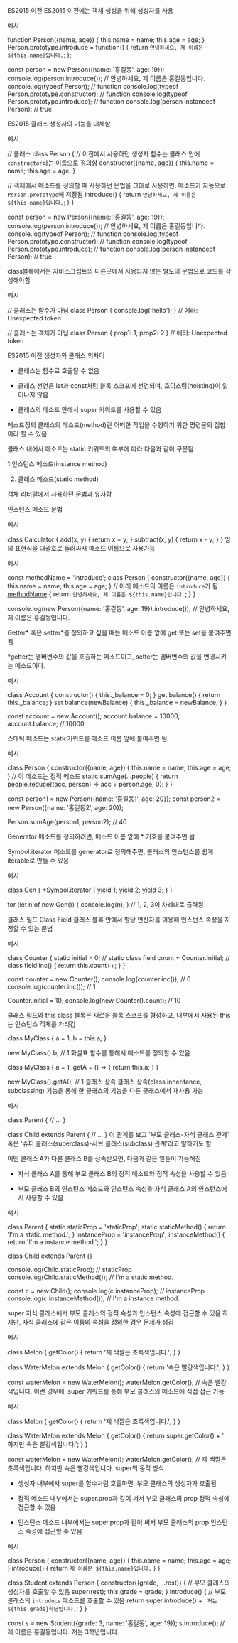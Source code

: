 ES2015 이전
ES2015 이전에는 객채 생성을 위해 생성자를 사용

예시

function Person({name, age}) {
  this.name = name;
  this.age = age;
}
Person.prototype.introduce = function() {
  return `안녕하세요, 제 이름은 ${this.name}입니다.`;
};

const person = new Person({name: '홍길동', age: 19});
console.log(person.introduce()); // 안녕하세요, 제 이름은 홍길동입니다.
console.log(typeof Person); // function
console.log(typeof Person.prototype.constructor); // function
console.log(typeof Person.prototype.introduce); // function
console.log(person instanceof Person); // true
 

 

ES2015 클래스
생성자의 기능을 대체함

예시

// 클래스
class Person {
  // 이전에서 사용하던 생성자 함수는 클래스 안에 `constructor`라는 이름으로 정의함
  constructor({name, age}) {
    this.name = name;
    this.age = age;
  }

  // 객체에서 메소드를 정의할 때 사용하던 문법을 그대로 사용하면, 메소드가 자동으로 `Person.prototype`에 저장됨
  introduce() {
    return `안녕하세요, 제 이름은 ${this.name}입니다.`;
  }
}

const person = new Person({name: '홍길동', age: 19});
console.log(person.introduce()); // 안녕하세요, 제 이름은 홍길동입니다.
console.log(typeof Person); // function
console.log(typeof Person.prototype.constructor); // function
console.log(typeof Person.prototype.introduce); // function
console.log(person instanceof Person); // true
 

class블록에서는 자바스크립트의 다른곳에서 사용되지 않는 별도의 문법으로 코드를 작성해야함

예시

// 클래스는 함수가 아님
class Person {
  console.log('hello');
}
// 에러: Unexpected token


// 클래스는 객체가 아님
class Person {
  prop1: 1,
  prop2: 2
}
// 에러: Unexpected token
 

ES2015 이전 생성자와 클래스 의차이

 

- 클래스는 함수로 호출될 수 없음

- 클래스 선언은 let과 const처럼 블록 스코프에 선언되며, 호이스팅(hoisting)이 일어나지 않음

- 클래스의 메소드 안에서 super 키워드를 사용할 수 있음

 

메소드정의
클래스의 메소드(method)란 어떠한 작업을 수행하기 위한 명령문의 집합이라 할 수 있음

클래스 내에서 메소드는 static 키워드의 여부에 따라 다음과 같이 구분됨

 

1.인스턴스 메소드(instance method)

2. 클래스 메소드(static method)

 

객채 리터럴에서 사용하던 문법과 유사함

 

인스턴스 메소드 문법

예시

class Calculator {
  add(x, y) {
    return x + y;
  }
  subtract(x, y) {
    return x - y;
  }
}
임의 표현식을 대괄호로 둘러싸서 메소드 이름으로 사용가능

예시

const methodName = 'introduce';
class Person {
  constructor({name, age}) {
    this.name = name;
    this.age = age;
  }
  // 아래 메소드의 이름은 `introduce`가 됨
  [methodName]() {
    return `안녕하세요, 제 이름은 ${this.name}입니다.`;
  }
}

console.log(new Person({name: '홍길동', age: 19}).introduce()); // 안녕하세요, 제 이름은 홍길동입니다.
 

Getter* 혹은 setter*를 정의하고 싶을 때는 메소드 이름 앞에 get 또는 set을 붙여주면 됨

*getter는 멤버변수의 값을 호출하는 메소드이고, setter는 멤버변수의 값을 변경시키는 메소드이다.

예시

class Account {
  constructor() {
    this._balance = 0;
  }
  get balance() {
    return this._balance;
  }
  set balance(newBalance) {
    this._balance = newBalance;
  }
}

const account = new Account();
account.balance = 10000;
account.balance; // 10000
 

스태틱 메소드는 static키워드를 메소드 이름 앞에 붙여주면 됨

예시

class Person {
  constructor({name, age}) {
    this.name = name;
    this.age = age;
  }
  // 이 메소드는 정적 메소드
  static sumAge(...people) {
    return people.reduce((acc, person) => acc + person.age, 0);
  }
}

const person1 = new Person({name: '홍길동1', age: 20});
const person2 = new Person({name: '홍길동2', age: 20});

Person.sumAge(person1, person2); // 40
 

Generator 메소드를 정의하려면, 메소드 이름 앞에 * 기호를 붙여주면 됨

Symbol.iterator 메소드를 generator로 정의해주면, 클래스의 인스턴스를 쉽게 iterable로 만들 수 있음

예시

class Gen {
  *[Symbol.iterator]() {
    yield 1;
    yield 2;
    yield 3;
  }
}

for (let n of new Gen()) {
  console.log(n);
}
// 1, 2, 3이 차례대로 출력됨

클래스 필드 Class Field
클래스 블록 안에서 할당 연산자를 이용해 인스턴스 속성을 지정할 수 있는 문법

예시

class Counter {
  static initial = 0; // static class field
  count = Counter.initial; // class field
  inc() {
    return this.count++;
  }
}

const counter = new Counter();
console.log(counter.inc()); // 0
console.log(counter.inc()); // 1

Counter.initial = 10;
console.log(new Counter().count); // 10
 

클래스 필드와 this
class 블록은 새로운 블록 스코프를 형성하고, 내부에서 사용된 this는 인스턴스 객체를 가리킴

class MyClass {
  a = 1;
  b = this.a;
}

new MyClass().b; // 1
화살표 함수를 통해서 메소드를 정의할 수 있음

class MyClass {
  a = 1;
  getA = () => {
    return this.a;
  }
}

new MyClass().getA(); // 1
클래스 상속
클래스 상속(class inheritance, subclassing) 기능을 통해 한 클래스의 기능을 다른 클래스에서 재사용 가능

예시

class Parent {
  // ...
}

class Child extends Parent {
  // ...
}
이 관계를 보고 '부모 클래스-자식 클래스 관계' 혹은 '슈퍼 클래스(superclass)-서브 클래스(subclass) 관계'라고 말하기도 함

 

어떤 클래스 A가 다른 클래스 B를 상속받으면, 다음과 같은 일들이 가능해짐

- 자식 클래스 A를 통해 부모 클래스 B의 정적 메소드와 정적 속성을 사용할 수 있음

- 부모 클래스 B의 인스턴스 메소드와 인스턴스 속성을 자식 클래스 A의 인스턴스에서 사용할 수 있음

예시

class Parent {
  static staticProp = 'staticProp';
  static staticMethod() {
    return 'I\'m a static method.';
  }
  instanceProp = 'instanceProp';
  instanceMethod() {
    return 'I\'m a instance method.';
  }
}

class Child extends Parent {}

console.log(Child.staticProp); // staticProp
console.log(Child.staticMethod()); // I'm a static method.

const c = new Child();
console.log(c.instanceProp); // instanceProp
console.log(c.instanceMethod()); // I'm a instance method.
 

super
자식 클래스에서 부모 클래스의 정적 속성과 인스턴스 속성에 접근할 수 있음 하지만, 자식 클래스에 같은 이름의 속성을 정의한 경우 문제가 생김

예시

class Melon {
  getColor() {
    return '제 색깔은 초록색입니다.';
  }
}

class WaterMelon extends Melon {
  getColor() {
    return '속은 빨강색입니다.';
  }
}

const waterMelon = new WaterMelon();
waterMelon.getColor(); // 속은 빨강색입니다.
이런 경우에, super 키워드를 통해 부모 클래스의 메소드에 직접 접근 가능

예시

class Melon {
  getColor() {
    return '제 색깔은 초록색입니다.';
  }
}

class WaterMelon extends Melon {
  getColor() {
    return super.getColor() + ' 하지만 속은 빨강색입니다.';
  }
}

const waterMelon = new WaterMelon();
waterMelon.getColor(); // 제 색깔은 초록색입니다. 하지만 속은 빨강색입니다.
super의 동작 방식

- 생성자 내부에서 super를 함수처럼 호출하면, 부모 클래스의 생성자가 호출됨

- 정적 메소드 내부에서는 super.prop과 같이 써서 부모 클래스의 prop 정적 속성에 접근할 수 있음

- 인스턴스 메소드 내부에서는 super.prop과 같이 써서 부모 클래스의 prop 인스턴스 속성에 접근할 수 있음

예시

class Person {
  constructor({name, age}) {
    this.name = name;
    this.age = age;
  }
  introduce() {
    return `제 이름은 ${this.name}입니다.`
  }
}

class Student extends Person {
  constructor({grade, ...rest}) {
    // 부모 클래스의 생성자를 호출할 수 있음
    super(rest);
    this.grade = grade;
  }
  introduce() {
    // 부모 클래스의 `introduce` 메소드를 호출할 수 있음
    return super.introduce() + ` 저는 ${this.grade}학년입니다.`;
  }
}

const s = new Student({grade: 3, name: '홍길동', age: 19});
s.introduce(); // 제 이름은 홍길동입니다. 저는 3학년입니다.